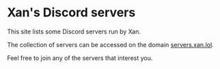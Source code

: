 # Xan's Discord servers

This site lists some Discord servers run by Xan.

The collection of servers can be accessed on the domain [servers.xan.lol](https://servers.xan.lol).

Feel free to join any of the servers that interest you.

